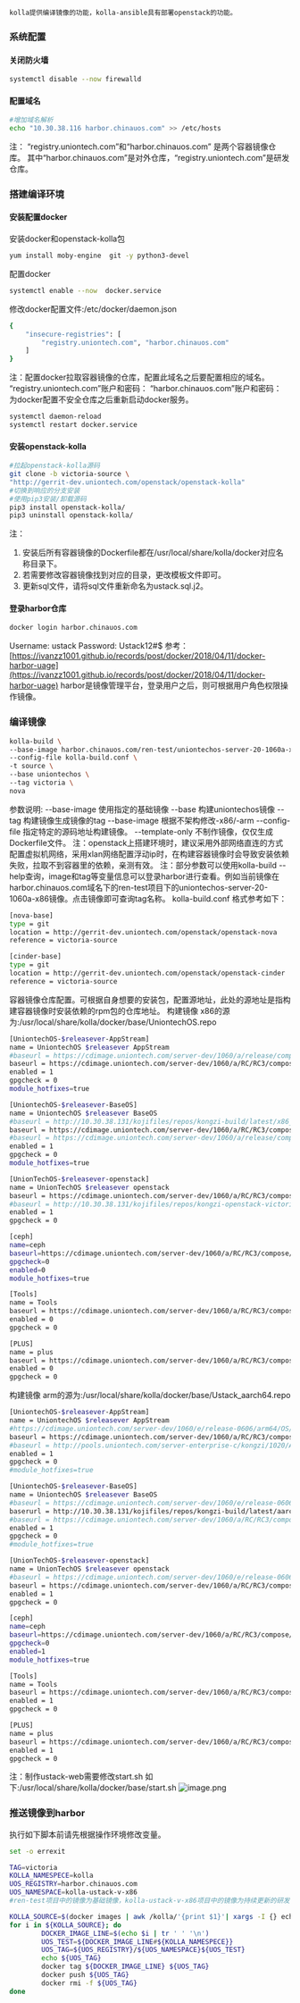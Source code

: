     kolla提供编译镜像的功能，kolla-ansible具有部署openstack的功能。
### 系统配置
#### 关闭防火墙
```bash
systemctl disable --now firewalld
```
#### 配置域名
```bash
#增加域名解析
echo "10.30.38.116 harbor.chinauos.com" >> /etc/hosts
```
注：
“registry.uniontech.com”和“harbor.chinauos.com” 是两个容器镜像仓库。
其中“harbor.chinauos.com”是对外仓库，“registry.uniontech.com”是研发仓库。
### 搭建编译环境
#### 安装配置docker
安装docker和openstack-kolla包
```bash
yum install moby-engine  git -y python3-devel
```
配置docker
```bash
systemctl enable --now  docker.service
```
修改docker配置文件:/etc/docker/daemon.json
```bash
{
    "insecure-registries": [
        "registry.uniontech.com", "harbor.chinauos.com"
    ]
}
```
注：配置docker拉取容器镜像的仓库，配置此域名之后要配置相应的域名。
“registry.uniontech.com”账户和密码：
“harbor.chinauos.com”账户和密码：
为docker配置不安全仓库之后重新启动docker服务。
```bash
systemctl daemon-reload 
systemctl restart docker.service 
```
#### 安装openstack-kolla
```bash
#拉起openstack-kolla源码
git clone -b victoria-source \
"http://gerrit-dev.uniontech.com/openstack/openstack-kolla"
#切换到响应的分支安装
#使用pip3安装/卸载源码
pip3 install openstack-kolla/
pip3 uninstall openstack-kolla/
```
注：

1. 安装后所有容器镜像的Dockerfile都在/usr/local/share/kolla/docker对应名称目录下。
2. 若需要修改容器镜像找到对应的目录，更改模板文件即可。
3. 更新sql文件，请将sql文件重新命名为ustack.sql.j2。
#### 登录harbor仓库
```bash
docker login harbor.chinauos.com
```
Username: ustack
Password: Ustack12#$
参考：[https://ivanzz1001.github.io/records/post/docker/2018/04/11/docker-harbor-uage](https://ivanzz1001.github.io/records/post/docker/2018/04/11/docker-harbor-uage)
harbor是镜像管理平台，登录用户之后，则可根据用户角色权限操作镜像。
### 编译镜像
```bash
kolla-build \
--base-image harbor.chinauos.com/ren-test/uniontechos-server-20-1060a-x86  \
--config-file kolla-build.conf \
-t source \
--base uniontechos \
--tag victoria \
nova
```
参数说明: 
--base-image 使用指定的基础镜像
--base 构建uniontechos镜像
--tag 构建镜像生成镜像的tag
--base-image 根据不架构修改-x86/-arm 
--config-file 指定特定的源码地址构建镜像。
--template-only 不制作镜像，仅仅生成 Dockerfile文件。
注：openstack上搭建环境时，建议采用外部网络直连的方式配置虚拟机网络，采用xlan网络配置浮动ip时，在构建容器镜像时会导致安装依赖失败，拉取不到容器里的依赖，亲测有效。
注：部分参数可以使用kolla-build --help查询，image和tag等变量信息可以登录harbor进行查看。例如当前镜像在harbor.chinauos.com域名下的ren-test项目下的uniontechos-server-20-1060a-x86镜像。点击镜像即可查询tag名称。
kolla-build.conf 格式参考如下：
```bash
[nova-base]
type = git
location = http://gerrit-dev.uniontech.com/openstack/openstack-nova
reference = victoria-source

[cinder-base]
type = git
location = http://gerrit-dev.uniontech.com/openstack/openstack-cinder
reference = victoria-source
```
容器镜像仓库配置。可根据自身想要的安装包，配置源地址，此处的源地址是指构建容器镜像时安装依赖的rpm包的仓库地址。
构建镜像 x86的源为:/usr/local/share/kolla/docker/base/UniontechOS.repo
```bash
[UniontechOS-$releasever-AppStream]
name = UniontechOS $releasever AppStream
#baseurl = https://cdimage.uniontech.com/server-dev/1060/a/release/compose/AppStream/x86_64/os/
baseurl = https://cdimage.uniontech.com/server-dev/1060/a/RC/RC3/compose/AppStream/x86_64/os/
enabled = 1
gpgcheck = 0
module_hotfixes=true

[UniontechOS-$releasever-BaseOS]
name = UniontechOS $releasever BaseOS
#baseurl = http://10.30.38.131/kojifiles/repos/kongzi-build/latest/x86_64/
baseurl = https://cdimage.uniontech.com/server-dev/1060/a/RC/RC3/compose/BaseOS/x86_64/os/
#baseurl = https://cdimage.uniontech.com/server-dev/1060/a/release/compose/BaseOS/x86_64/os/
enabled = 1
gpgcheck = 0
module_hotfixes=true

[UnionTechOS-$releasever-openstack]
name = UnionTechOS $releasever openstack
baseurl = https://cdimage.uniontech.com/server-dev/1060/a/RC/RC3/compose/OpenStack-Victoria/x86_64/os/
#baseurl = http://10.30.38.131/kojifiles/repos/kongzi-openstack-victoria-build/latest/x86_64/
enabled = 1
gpgcheck = 0

[ceph]
name=ceph
baseurl=https://cdimage.uniontech.com/server-dev/1060/a/RC/RC3/compose/Storage/x86_64/
gpgcheck=0
enabled=0
module_hotfixes=true

[Tools]
name = Tools
baseurl = https://cdimage.uniontech.com/server-dev/1060/a/RC/RC3/compose/PowerTools/x86_64/os/
enabled = 0
gpgcheck = 0

[PLUS]
name = plus
baseurl = https://cdimage.uniontech.com/server-dev/1060/a/RC/RC3/compose/Plus/x86_64/os/
enabled = 0
gpgcheck = 0
```
构建镜像 arm的源为:/usr/local/share/kolla/docker/base/Ustack_aarch64.repo
```bash
[UniontechOS-$releasever-AppStream]
name = UniontechOS $releasever AppStream
#https://cdimage.uniontech.com/server-dev/1060/e/release-0606/arm64/OS/
baseurl = https://cdimage.uniontech.com/server-dev/1060/a/RC/RC3/compose/AppStream/aarch64/os/
#baseurl = http://pools.uniontech.com/server-enterprise-c/kongzi/1020/AppStream/x86_64/
enabled = 1
gpgcheck = 0
#module_hotfixes=true

[UniontechOS-$releasever-BaseOS]
name = UniontechOS $releasever BaseOS
#baseurl = https://cdimage.uniontech.com/server-dev/1060/e/release-0606/arm64/everything/
baserurl = http://10.30.38.131/kojifiles/repos/kongzi-build/latest/aarch64/
#baseurl = https://cdimage.uniontech.com/server-dev/1060/a/RC/RC3/compose/BaseOS/aarch64/os/
enabled = 1
gpgcheck = 0
#module_hotfixes=true

[UnionTechOS-$releasever-openstack]
name = UnionTechOS $releasever openstack
#baseurl = https://cdimage.uniontech.com/server-dev/1060/e/release-0606/arm64/OpenStack-V/
baseurl = https://cdimage.uniontech.com/server-dev/1060/a/RC/RC3/compose/OpenStack-Victoria/aarch64/os/
enabled = 1
gpgcheck = 0

[ceph]
name=ceph
baseurl=https://cdimage.uniontech.com/server-dev/1060/a/RC/RC3/compose/Storage/aarch64/
gpgcheck=0
enabled=1
module_hotfixes=true

[Tools]
name = Tools
baseurl = https://cdimage.uniontech.com/server-dev/1060/a/RC/RC3/compose/PowerTools/aarch64/os/
enabled = 1
gpgcheck = 0

[PLUS]
name = plus
baseurl = https://cdimage.uniontech.com/server-dev/1060/a/RC/RC3/compose/Plus/aarch64/os/
enabled = 1
gpgcheck = 0
```
注：制作ustack-web需要修改start.sh 如下:/usr/local/share/kolla/docker/base/start.sh
![image.png](https://cdn.nlark.com/yuque/0/2023/png/26098815/1695277271879-efa44824-2de4-48af-86b1-8d348c42d10c.png#averageHue=%2314172a&clientId=u4d0409ea-d20d-4&from=paste&height=74&id=u8dd3bc39&originHeight=93&originWidth=591&originalType=binary&ratio=1.25&rotation=0&showTitle=false&size=9779&status=done&style=none&taskId=u8ca6c926-8137-456f-acc7-eeef95147c0&title=&width=472.8)
### 推送镜像到harbor
执行如下脚本前请先根据操作环境修改变量。
```bash
set -o errexit

TAG=victoria
KOLLA_NAMESPECE=kolla
UOS_REGISTRY=harbor.chinauos.com
UOS_NAMESPACE=kolla-ustack-v-x86
#ren-test项目中的镜像为基础镜像，kolla-ustack-v-x86项目中的镜像为持续更新的研发镜像。

KOLLA_SOURCE=$(docker images | awk /kolla/'{print $1}'| xargs -I {} echo -e {}':'${TAG})
for i in ${KOLLA_SOURCE}; do
        DOCKER_IMAGE_LINE=$(echo $i | tr ' ' '\n')
        UOS_TEST=${DOCKER_IMAGE_LINE#${KOLLA_NAMESPECE}}
        UOS_TAG=${UOS_REGISTRY}/${UOS_NAMESPACE}${UOS_TEST}
        echo ${UOS_TAG}
        docker tag ${DOCKER_IMAGE_LINE} ${UOS_TAG}
        docker push ${UOS_TAG}
        docker rmi -f ${UOS_TAG}
done
```
